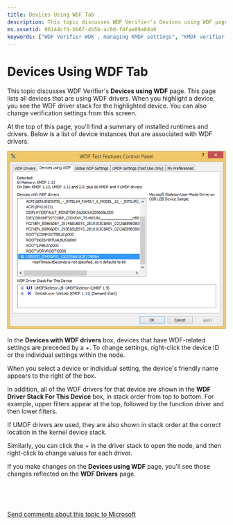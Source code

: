 ```yaml
---
title: Devices Using WDF Tab
description: This topic discusses WDF Verifier's Devices using WDF page.
ms.assetid: 06144cf4-bb6f-4b5b-ac0d-f4fae89a04a9
keywords: ["WDF Verifier WDK , managing KMDF settings", "KMDF verifier settings WDK WDF"]
---
```


# Devices Using WDF Tab


This topic discusses WDF Verifier's **Devices using WDF** page. This page lists all devices that are using WDF drivers. When you highlight a device, you see the WDF driver stack for the highlighted device. You can also change verification settings from this screen.

At the top of this page, you'll find a summary of installed runtimes and drivers. Below is a list of device instances that are associated with WDF drivers.

![screen grab of devices using wdf tab](images/wdfverifier-tab2.png)

In the **Devices with WDF drivers** box, devices that have WDF-related settings are preceded by a +. To change settings, right-click the device ID or the individual settings within the node.

When you select a device or individual setting, the device's friendly name appears to the right of the box.

In addition, all of the WDF drivers for that device are shown in the **WDF Driver Stack For This Device** box, in stack order from top to bottom. For example, upper filters appear at the top, followed by the function driver and then lower filters.

If UMDF drivers are used, they are also shown in stack order at the correct location in the kernel device stack.

Similarly, you can click the + in the driver stack to open the node, and then right-click to change values for each driver.

If you make changes on the **Devices using WDF** page, you'll see those changes reflected on the **WDF Drivers** page.

 

 

[Send comments about this topic to Microsoft](mailto:wsddocfb@microsoft.com?subject=Documentation%20feedback%20[devtest\devtest]:%20Devices%20Using%20WDF%20Tab%20%20RELEASE:%20%2811/17/2016%29&body=%0A%0APRIVACY%20STATEMENT%0A%0AWe%20use%20your%20feedback%20to%20improve%20the%20documentation.%20We%20don't%20use%20your%20email%20address%20for%20any%20other%20purpose,%20and%20we'll%20remove%20your%20email%20address%20from%20our%20system%20after%20the%20issue%20that%20you're%20reporting%20is%20fixed.%20While%20we're%20working%20to%20fix%20this%20issue,%20we%20might%20send%20you%20an%20email%20message%20to%20ask%20for%20more%20info.%20Later,%20we%20might%20also%20send%20you%20an%20email%20message%20to%20let%20you%20know%20that%20we've%20addressed%20your%20feedback.%0A%0AFor%20more%20info%20about%20Microsoft's%20privacy%20policy,%20see%20http://privacy.microsoft.com/default.aspx. "Send comments about this topic to Microsoft")




